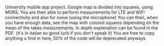 University mobile app project.
Google map is divided into squares, using MGRS.
You are then able to perform measurements for LTE and WiFi connectivity and also for noise (using the microphone)
You can then, when you have enough data, see the map with colored squares depending on the mean of the takes measurements.
In depth explenation can be found in the PDF. (it's in italian so good luck if you don't speak it)
You are free to copy anything u find in here, 50% of the code will be deprecated anyways.
